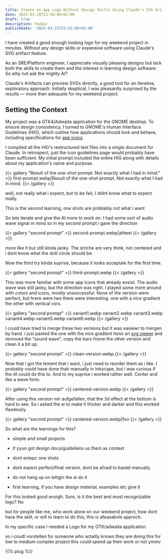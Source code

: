 ```yaml
---
title: Create an App Logo Without Design Skills Using Claude's SVG Artifacts
date: 2025-03-28T13:50:06+01:00
draft: true
description: foobar
publishDate: '2025-03-31T23:52:00+02:00'
---
```


I have created a good enough looking logo for my weekend project in minutes.
Without any design skills or expensive software using Claude's SVG artifact feature.

As an SRE/Platform engineer, I appreciate visually pleasing designs but lack both the skills to create them and the interest in learning design software.
So why not ask the mighty AI?

Claude's Artifacts can preview SVGs directly, a good tool for an iterative, exploratory approach.
Initially skeptical, I was pleasantly surprised by the results — more than adequate for my weekend project.

## Setting the Context

My project was a GTK4/Adwaita application for the GNOME desktop.
To ensure design consistency, I turned to GNOME's Human Interface Guidelines (HIG), which outline how applications should look and behave, including specifications for [app icons](https://developer.gnome.org/hig/guidelines/app-icons.html).

I compiled all the HIG's restructured text files into a single document for Claude.
In retrospect, just the icon guidelines page would probably have been sufficient.
My initial prompt included the entire HIG along with details about my application's name and purpose.

{{< gallery "Result of the one-shot prompt. Not exactly what I had in mind." >}}
first-prompt.webp|Result of the one-shot prompt. Not exactly what I had in mind.
{{< /gallery >}}

well, not really what i expect, but to be fair, I didnt know what to expect really.

This is the second learning, one shots are problably not what i want

So lets iterate and give the AI more to work on. I had some sort of audio wave
signal in mind so in my second prompt i gave the direction

{{< gallery "second prompt" >}}
second-prompt.webp|alttext
{{< /gallery >}}

more like it but still kinda janky. The striche are very think, not centered and
i dont know what the dott  circle should be.

Now the third try kinda suprise, because it looks acceptale for the first time.

{{< gallery "second prompt" >}}
third-prompt.webp
{{< /gallery >}}

This was more familiar with some app icons that already exsist. The audio wave
was still janky, but the direction was right. I played some more around with
colors and icons, mostly unsuccessful. None of the version were perfect, but
hrere were two there were interesting. one with a nice gradient the other with
vertical vsrs.

{{< gallery "second prompt" >}}
variant1.webp
variant2.webp
variant3.webp
variant4.webp
variant5.webp
variant6.webp
{{< /gallery >}}

I could have tried to merge these two versions but it was easiewr to mergen by hand.
i just pasted the one with the nice gradient itono an [svg viewer](https://www.svgviewer.dev/)
and removed the "sound wave", copy the bars frome the other version and clean it a bit up.

{{< gallery "second prompt" >}}
clean-version.webp
{{< /gallery >}}

Now that i got the lement that i want, i just need to reorder them as i like. I
probably could have done thah manually in Inkscape, but i was curious if the AI
could do this to. And to my suprise i worked rather well. Center and like a wave
form.

{{< gallery "second prompt" >}}
centered-version.webp
{{< /gallery >}}

After using this version mir aufgefallen, that
the 3d effect at the bottom is hard to see. So i asked the ai to make it thicker and darker
and this worked flawlessly.

{{< gallery "second prompt" >}}
centered-version.webp|foo
{{< /gallery >}}

So what are the learnings for this?

- simple and small projects
- if yyuo got design docs/guideliens us them as context
- dont extepc one shots
- dont expect perfect/final version, dont be afraid to bastel manually
- do not hang up on lettgin the ai do it

- first learning, if you have design material, examples etc give it

For this looked good enoigh. Sure, is it the best and most recognizable logo? No

but for people like me, who work alone on our weekend project, how dont have the skill,
or will to learn to do this, this is afeasabvle approch.

In my specific case I needed a Logo for my GTK/adwaita application.

so i coudl vorstellen for someone who actallly knows they are doing this for
low to medium complex project this could speed up their work
or not ymmv

{{% plug %}}
